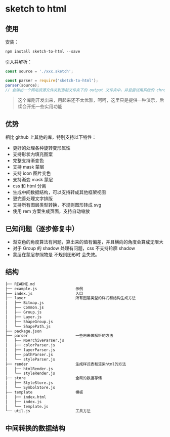# sketch to html

## 使用

安装：
```javascript
npm install sketch-to-html --save
```
引入并解析：
```javascript
const source = './xxx.sketch';

const parser = require('sketch-to-html');
parser(source);
// 会输出一个网站资源文件夹到当前文件夹下的 output 文件夹中，并且尝试用系统的 chrome 打开页面。
```

> 这个库刚开发出来，用起来还不太优雅，呵呵，这里只是提供一种演示，后续会开拓一些实用功能

## 优势
相比 github 上其他的库，特别支持以下特性：

* 更好的处理各种旋转变形属性
* 支持形状内填充图案
* 完整支持渐变色
* 支持 mask 蒙层
* 支持 icon 图片变色
* 支持渐变 mask 蒙层
* css 和 html 分离
* 生成中间数据结构，可以支持转成其他框架视图
* 更完善处理文字排版
* 支持所有图层类型转换，不规则图形转成 svg
* 使用 rem 方案生成页面，支持自动缩放

## 已知问题（逐步修复中）

* 渐变色的角度算法有问题，算出来的值有偏差，并且横向的角度会算成无限大
* 对于 Group 的 shadow 处理有问题，css 不支持轮廓 shadow
* 蒙层在蒙层参照物是 不规则图形时 会失效。

## 结构

```bash
├── README.md
├── example.js                 示例
├── index.js                   入口
├── layer                      所有图层类型的样式和结构生成方法
│   ├── Bitmap.js
│   ├── Common.js
│   ├── Group.js
│   ├── Layer.js
│   ├── ShapeGroup.js
│   └── ShapePath.js
├── package.json
├── parser                     一些用来做解析的方法
│   ├── NSArchiveParser.js
│   ├── colorParser.js
│   ├── layerParser.js
│   ├── pathParser.js
│   └── styleParser.js
├── render                     生成样式表和渲染html的方法
│   ├── htmlRender.js
│   └── styleRender.js
├── store                      全局的数据存储
│   ├── StyleStore.js
│   └── SymbolStore.js
├── template                   模板
│   ├── index.html
│   ├── index.js
│   └── template.js
└── util.js                    工具方法
```
## 中间转换的数据结构

```

```